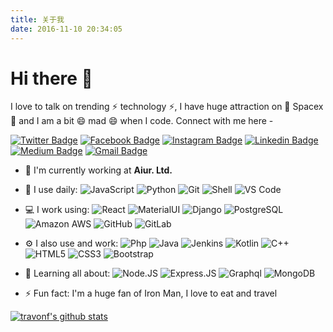 ```yaml
---
title: 关于我
date: 2016-11-10 20:34:05
---
```


# Hi there 👋

I love to talk on trending ⚡ technology ⚡, I have huge attraction on 🔭 Spacex 🔭 and I am a bit 😄 mad 😄 when I code. Connect with me here -

[![Twitter Badge](https://img.shields.io/badge/-travonf-blue?style=plastic&logo=Twitter&logoColor=white&link=https://twitter.com/travonf/)](https://twitter.com/travonf/)
[![Facebook Badge](https://img.shields.io/badge/-travonf-blue?style=plastic&logo=Facebook&logoColor=white&link=https://www.facebook.com/in/travonf/)](https://www.facebook.com/in/travonf/)
[![Instagram Badge](https://img.shields.io/badge/-travonf-purple?style=plastic&logo=instagram&logoColor=white&link=https://instagram.com/travonf/)](https://instagram.com/travonf)
[![Linkedin Badge](https://img.shields.io/badge/-travonf-blue?style=plastic&logo=Linkedin&logoColor=white&link=https://www.linkedin.com/in/travonf/)](https://www.linkedin.com/in/travonf/)
[![Medium Badge](https://img.shields.io/badge/-@travonf-black?style=plastic&labelColor=000000&logo=Medium&link=https://medium.com/@travonf/)](https://medium.com/@travonf)
[![Gmail Badge](https://img.shields.io/badge/-travonf@qq.com-c14438?style=plastic&logo=Gmail&logoColor=white&link=mailto:travonf@qq.com)](mailto:travonf@qq.com)

- 🏢 I'm currently working at **Aiur. Ltd.**

- 🚀 I use daily:
  ![JavaScript](https://img.shields.io/badge/-JavaScript-black?style=plastic&logo=javascript)
  ![Python](https://img.shields.io/badge/-Python-8fcfd1?style=plastic&logo=Python)
  ![Git](https://img.shields.io/badge/-Git-black?style=plastic&logo=git)
  ![Shell](https://img.shields.io/badge/-Shell-blasck?style=plastic&logo=Shell)
  ![VS Code](https://img.shields.io/badge/-VS%20Code-007ACC?style=plastic&logo=visual-studio-code)

- 💻 I work using:
  ![React](https://img.shields.io/badge/-React-3b2e5a?style=plastic&logo=react)
  ![MaterialUI](https://img.shields.io/badge/-MatrialUI-0081CB?style=plastic&logo=material-UI)
  ![Django](https://img.shields.io/badge/-Django-092E20?style=plastic&logo=Django)
  ![PostgreSQL](https://img.shields.io/badge/-PostgreSQL-336791?style=plastic&logo=postgresql)
  ![Amazon AWS](https://img.shields.io/badge/Amazon%20AWS-232F3E?style=plastic&logo=amazon-aws)
  ![GitHub](https://img.shields.io/badge/-GitHub-181717?style=plastic&logo=github)
  ![GitLab](https://img.shields.io/badge/-GitLab-FCA121?style=plastic&logo=gitlab)

- ⚙️ I also use and work:
  ![Php](https://img.shields.io/badge/-php-394989?style=plastic&logo=php)
  ![Java](https://img.shields.io/badge/-java-3f4441?style=plastic&logo=java)
  ![Jenkins](https://img.shields.io/badge/-Jenkins-black?style=plastic&logo=Jenkins)
  ![Kotlin](https://img.shields.io/badge/-kotlin-006a71?style=plastic&logo=kotlin)
  ![C++](https://img.shields.io/badge/-C++-00599C?style=plastic&logo=c)
  ![HTML5](https://img.shields.io/badge/-HTML5-E34F26?style=plastic&logo=html5&logoColor=white)
  ![CSS3](https://img.shields.io/badge/-CSS3-1572B6?style=plastic&logo=css3)
  ![Bootstrap](https://img.shields.io/badge/-Bootstrap-563D7C?style=plastic&logo=bootstrap)

- 🌱 Learning all about:
  ![Node.JS](https://img.shields.io/badge/-Node.JS-black?style=plastic&logo=Node.js)
  ![Express.JS](https://img.shields.io/badge/-Express.JS-c7b198?style=plastic&logo=Express.JS)
  ![Graphql](https://img.shields.io/badge/-Graphql-E10098?style=plastic&logo=Graphql)
  ![MongoDB](https://img.shields.io/badge/-MongoDB-black?style=plastic&logo=mongodb)

- ⚡️ Fun fact: I'm a huge fan of Iron Man, I love to eat and travel

[![travonf's github stats](https://github-readme-stats.vercel.app/api/?username=travonf&theme=light&show_icons=true)](https://github.com/travonf)
